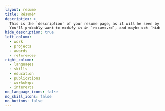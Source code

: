 ```yaml
---
layout: resume
title: Résumé*
description: >
  This is the `description` of your resume page, as it will be seen by search engines.
  You'll probably want to modify it in `resume.md`, and maybe set `hide_description` to `true` in the front matter.
hide_description: true
left_column:
  - work
  - projects
  - awards
  - references
right_column:
  - languages
  - skills
  - education
  - publications
  - workshops
  - interests
no_language_icons: false
no_skill_icons: false
no_buttons: false
---
```

